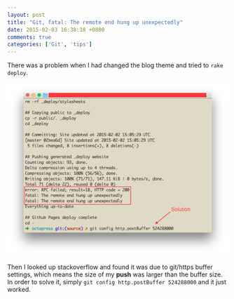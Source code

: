 ```yaml
---
layout: post
title: "Git, fatal: The remote end hung up unexpectedly"
date: 2015-02-03 16:38:18 +0800
comments: true
categories: ['Git', 'tips']
---
```


There was a problem when I had changed the blog theme and tried to `rake deploy`.

<!--more-->

![problem](/images/posts/2015-02-03-git.png)

Then I looked up stackoverflow and found it was due to git/https buffer settings, which means the size of my **push** was larger than the buffer size. In order to solve it, simply `git config http.postBuffer 524288000` and it just worked.